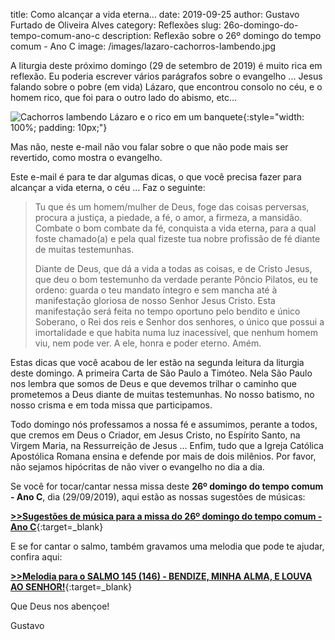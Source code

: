 title: Como alcançar a vida eterna...
date: 2019-09-25
author: Gustavo Furtado de Oliveira Alves
category: Reflexões
slug: 26o-domingo-do-tempo-comum-ano-c
description: Reflexão sobre o 26º domingo do tempo comum - Ano C
image: /images/lazaro-cachorros-lambendo.jpg

A liturgia deste próximo domingo (29 de setembro de 2019) é muito rica em reflexão. Eu poderia escrever vários parágrafos sobre o evangelho ... Jesus falando sobre o pobre (em vida) Lázaro, que encontrou consolo no céu, e o homem rico, que foi para o outro lado do abismo, etc...

![Cachorros lambendo Lázaro e o rico em um banquete](/images/lazaro-cachorros-lambendo.jpg){:style="width: 100%; padding: 10px;"}

Mas não, neste e-mail não vou falar sobre o que não pode mais ser revertido, como mostra o evangelho.

Este e-mail é para te dar algumas dicas, o que você precisa fazer para alcançar a vida eterna, o céu ... Faz o seguinte:

> Tu que és um homem/mulher de Deus, foge das coisas perversas, procura a justiça, a piedade, a fé, o amor, a firmeza, a mansidão. Combate o bom combate da fé, conquista a vida eterna, para a qual foste chamado(a) e pela qual fizeste tua nobre profissão de fé diante de muitas testemunhas.
>
> Diante de Deus, que dá a vida a todas as coisas, e de Cristo Jesus, que deu o bom testemunho da verdade perante Pôncio Pilatos, eu te ordeno: guarda o teu mandato íntegro e sem mancha até à manifestação gloriosa de nosso Senhor Jesus Cristo. Esta manifestação será feita no tempo oportuno pelo bendito e único Soberano, o Rei dos reis e Senhor dos senhores, o único que possui a imortalidade e que habita numa luz inacessível, que nenhum homem viu, nem pode ver. A ele, honra e poder eterno. Amém.

Estas dicas que você acabou de ler estão na segunda leitura da liturgia deste domingo. A primeira Carta de São Paulo a Timóteo. Nela São Paulo nos lembra que somos de Deus e que devemos trilhar o caminho que prometemos a Deus diante de muitas testemunhas. No nosso batismo, no nosso crisma e em toda missa que participamos.

Todo domingo nós professamos a nossa fé e assumimos, perante a todos, que cremos em Deus o Criador, em Jesus Cristo, no Espírito Santo, na Virgem Maria, na Ressurreição de Jesus ... Enfim, tudo que a Igreja Católica Apostólica Romana ensina e defende por mais de dois milênios. Por favor, não sejamos hipócritas de não viver o evangelho no dia a dia.


Se você for tocar/cantar nessa missa deste **26º domingo do tempo comum - Ano C**, dia (29/09/2019),
aqui estão as nossas sugestões de músicas:

[**>>Sugestões de música para a missa do 26º domingo do tempo comum - Ano C**](https://musicasparamissa.com.br/sugestoes-para/25o-domingo-do-tempo-comum-ano-c/){:target=\_blank}

E se for cantar o salmo, também gravamos uma melodia que pode te ajudar, confira aqui:

[**>>Melodia para o SALMO 145 (146) - BENDIZE, MINHA ALMA, E LOUVA AO SENHOR!**](https://musicasparamissa.com.br/musica/salmo-145-146-bendize-minha-alma-e-louva-ao-senhor/){:target=\_blank}

Que Deus nos abençoe!

Gustavo
